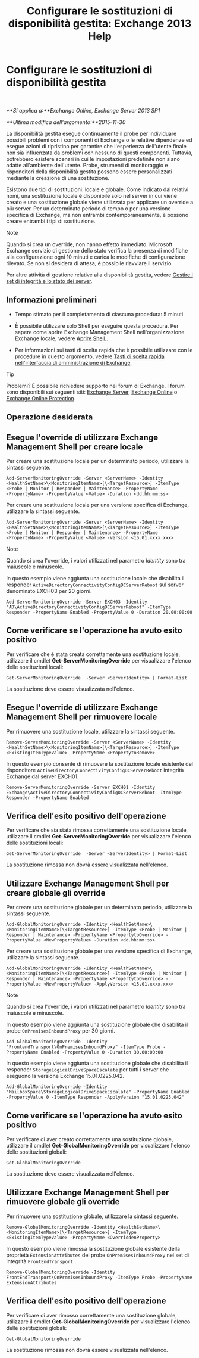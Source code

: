 ﻿---
title: 'Configurare le sostituzioni di disponibilità gestita: Exchange 2013 Help'
TOCTitle: Configurare le sostituzioni di disponibilità gestita
ms:assetid: c8f315b3-1d5e-4ad9-8bea-9c3a4a13ebfc
ms:mtpsurl: https://technet.microsoft.com/it-it/library/Dn482055(v=EXCHG.150)
ms:contentKeyID: 59890031
ms.date: 05/22/2018
mtps_version: v=EXCHG.150
ms.translationtype: MT
---

# Configurare le sostituzioni di disponibilità gestita

 

_**Si applica a:**Exchange Online, Exchange Server 2013 SP1_

_**Ultima modifica dell'argomento:**2015-11-30_

La disponibilità gestita esegue continuamente il probe per individuare possibili problemi con i componenti di Exchange o le relative dipendenze ed esegue azioni di ripristino per garantire che l'esperienza dell'utente finale non sia influenzata da problemi con nessuno di questi componenti. Tuttavia, potrebbero esistere scenari in cui le impostazioni predefinite non siano adatte all'ambiente dell'utente. Probe, strumenti di monitoraggio e risponditori della disponibilità gestita possono essere personalizzati mediante la creazione di una sostituzione.

Esistono due tipi di sostituzioni: locale e globale. Come indicato dai relativi nomi, una sostituzione locale è disponibile solo nel server in cui viene creato e una sostituzione globale viene utilizzata per applicare un override a più server. Per un determinato periodo di tempo o per una versione specifica di Exchange, ma non entrambi contemporaneamente, è possono creare entrambi i tipi di sostituzione.


> [!NOTE]
> Quando si crea un override, non hanno effetto immediato. Microsoft Exchange servizio di gestione dello stato verifica la presenza di modifiche alla configurazione ogni 10 minuti e carica le modifiche di configurazione rilevato. Se non si desidera di attesa, è possibile riavviare il servizio.



Per altre attività di gestione relative alla disponibilità gestita, vedere [Gestire i set di integrità e lo stato dei server](manage-health-sets-and-server-health-exchange-2013-help.md).

## Informazioni preliminari

  - Tempo stimato per il completamento di ciascuna procedura: 5 minuti

  - È possibile utilizzare solo Shell per eseguire questa procedura. Per sapere come aprire Exchange Management Shell nell'organizzazione Exchange locale, vedere [Aprire Shell.](https://technet.microsoft.com/it-it/library/dd638134\(v=exchg.150\)).

  - Per informazioni sui tasti di scelta rapida che è possibile utilizzare con le procedure in questo argomento, vedere [Tasti di scelta rapida nell'interfaccia di amministrazione di Exchange](keyboard-shortcuts-in-the-exchange-admin-center-exchange-online-protection-help.md).


> [!TIP]
> Problemi? È possibile richiedere supporto nei forum di Exchange. I forum sono disponibili sui seguenti siti: <A href="https://go.microsoft.com/fwlink/p/?linkid=60612">Exchange Server</A>, <A href="https://go.microsoft.com/fwlink/p/?linkid=267542">Exchange Online</A> o <A href="https://go.microsoft.com/fwlink/p/?linkid=285351">Exchange Online Protection</A>.



## Operazione desiderata

## Esegue l'override di utilizzare Exchange Management Shell per creare locale

Per creare una sostituzione locale per un determinato periodo, utilizzare la sintassi seguente.

    Add-ServerMonitoringOverride -Server <ServerName> -Identity <HealthSetName>\<MonitoringItemName>[\<TargetResource>] -ItemType <Probe | Monitor | Responder | Maintenance> -PropertyName <PropertyName> -PropertyValue <Value> -Duration <dd.hh:mm:ss>

Per creare una sostituzione locale per una versione specifica di Exchange, utilizzare la sintassi seguente.

    Add-ServerMonitoringOverride -Server <ServerName> -Identity <HealthSetName>\<MonitoringItemName>[\<TargetResource>] -ItemType <Probe | Monitor | Responder | Maintenance> -PropertyName <PropertyName> -PropertyValue <Value> -Version <15.01.xxxx.xxx>


> [!NOTE]
> Quando si crea l'override, i valori utilizzati nel parametro <EM>Identity</EM> sono tra maiuscole e minuscole.



In questo esempio viene aggiunta una sostituzione locale che disabilita il responder `ActiveDirectoryConnectivityConfigDCServerReboot` sul server denominato EXCH03 per 20 giorni.

    Add-ServerMonitoringOverride -Server EXCH03 -Identity "AD\ActiveDirectoryConnectivityConfigDCServerReboot" -ItemType Responder -PropertyName Enabled -PropertyValue 0 -Duration 20.00:00:00

## Come verificare se l'operazione ha avuto esito positivo

Per verificare che è stata creata correttamente una sostituzione locale, utilizzare il cmdlet **Get-ServerMonitoringOverride** per visualizzare l'elenco delle sostituzioni locali:

    Get-ServerMonitoringOverride  -Server <ServerIdentity> | Format-List

La sostituzione deve essere visualizzata nell'elenco.

## Esegue l'override di utilizzare Exchange Management Shell per rimuovere locale

Per rimuovere una sostituzione locale, utilizzare la sintassi seguente.

    Remove-ServerMonitoringOverride -Server <ServerName> -Identity <HealthSetName>\<MonitoringItemName>[\<TargetResource>] -ItemType <ExistingItemTypeValue> -PropertyName <PropertytoRemove>

In questo esempio consente di rimuovere la sostituzione locale esistente del risponditore `ActiveDirectoryConnectivityConfigDCServerReboot` integrità Exchange dal server EXCH01.

    Remove-ServerMonitoringOverride -Server EXCH01 -Identity Exchange\ActiveDirectoryConnectivityConfigDCServerReboot -ItemType Responder -PropertyName Enabled

## Verifica dell'esito positivo dell'operazione

Per verificare che sia stata rimossa correttamente una sostituzione locale, utilizzare il cmdlet **Get-ServerMonitoringOverride** per visualizzare l'elenco delle sostituzioni locali:

    Get-ServerMonitoringOverride  -Server <ServerIdentity> | Format-List

La sostituzione rimossa non dovrà essere visualizzata nell'elenco.

## Utilizzare Exchange Management Shell per creare globale gli override

Per creare una sostituzione globale per un determinato periodo, utilizzare la sintassi seguente.

    Add-GlobalMonitoringOverride -Identity <HealthSetName>\<MonitoringItemName>[\<TargetResource>] -ItemType <Probe | Monitor | Responder | Maintenance> -PropertyName <PropertytoOverride> -PropertyValue <NewPropertyValue> -Duration <dd.hh:mm:ss>

Per creare una sostituzione globale per una versione specifica di Exchange, utilizzare la sintassi seguente.

    Add-GlobalMonitoringOverride -Identity <HealthSetName>\<MonitoringItemName>[\<TargetResource>] -ItemType <Probe | Monitor | Responder | Maintenance> -PropertyName <PropertytoOverride> -PropertyValue <NewPropertyValue> -ApplyVersion <15.01.xxxx.xxx>


> [!NOTE]
> Quando si crea l'override, i valori utilizzati nel parametro <EM>Identity</EM> sono tra maiuscole e minuscole.



In questo esempio viene aggiunta una sostituzione globale che disabilita il probe `OnPremisesInboundProxy` per 30 giorni.

    Add-GlobalMonitoringOverride -Identity "FrontendTransport\OnPremisesInboundProxy" -ItemType Probe -PropertyName Enabled -PropertyValue 0 -Duration 30.00:00:00

In questo esempio viene aggiunta una sostituzione globale che disabilita il responder `StorageLogicalDriveSpaceEscalate` per tutti i server che eseguono la versione Exchange 15.01.0225.042.

    Add-GlobalMonitoringOverride -Identity "MailboxSpace\StorageLogicalDriveSpaceEscalate" -PropertyName Enabled -PropertyValue 0 -ItemType Responder -ApplyVersion "15.01.0225.042"

## Come verificare se l'operazione ha avuto esito positivo

Per verificare di aver creato correttamente una sostituzione globale, utilizzare il cmdlet **Get-GlobalMonitoringOverride** per visualizzare l'elenco delle sostituzioni globali:

    Get-GlobalMonitoringOverride

La sostituzione deve essere visualizzata nell'elenco.

## Utilizzare Exchange Management Shell per rimuovere globale gli override

Per rimuovere una sostituzione globale, utilizzare la sintassi seguente.

    Remove-GlobalMonitoringOverride -Identity <HealthSetName>\<MonitoringItemName>[\<TargetResource>] -ItemType <ExistingItemTypeValue> -PropertyName <OverriddenProperty>

In questo esempio viene rimossa la sostituzione globale esistente della proprietà `ExtensionAttributes` del probe `OnPremisesInboundProxy` nel set di integrità `FrontEndTransport` .

    Remove-GlobalMonitoringOverride -Identity FrontEndTransport\OnPremisesInboundProxy -ItemType Probe -PropertyName ExtensionAttributes

## Verifica dell'esito positivo dell'operazione

Per verificare di aver rimosso correttamente una sostituzione globale, utilizzare il cmdlet **Get-GlobalMonitoringOverride** per visualizzare l'elenco delle sostituzioni globali:

    Get-GlobalMonitoringOverride

La sostituzione rimossa non dovrà essere visualizzata nell'elenco.

